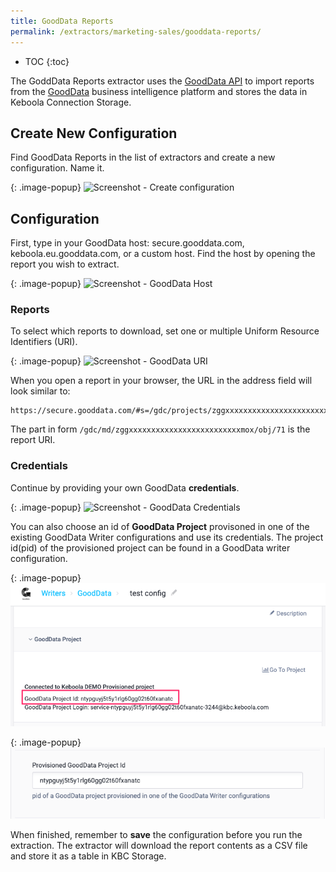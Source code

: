 ```yaml
---
title: GoodData Reports
permalink: /extractors/marketing-sales/gooddata-reports/
---
```


* TOC
{:toc}

The GoddData Reports extractor uses the [GoodData API](https://help.gooddata.com/display/doc/API+Reference#/reference/dashboards-and-reporting/export-a-large-report/export-a-raw-report) to import
reports from the [GoodData](https://www.gooddata.com/) business intelligence platform and stores the data in Keboola Connection Storage.

## Create New Configuration
Find GoodData Reports in the list of extractors and create a new configuration. Name it.

{: .image-popup}
![Screenshot - Create configuration](/extractors/marketing-sales/gooddata-reports/01-new-configuration.png)


## Configuration
First, type in your GoodData host: secure.gooddata.com, keboola.eu.gooddata.com, or a custom host. Find the host
by opening the report you wish to extract.

{: .image-popup}
![Screenshot - GoodData Host](/extractors/marketing-sales/gooddata-reports/02-host.png)

### Reports
To select which reports to download, set one or multiple Uniform Resource Identifiers (URI).

{: .image-popup}
![Screenshot - GoodData URI](/extractors/marketing-sales/gooddata-reports/03-uri.png)

When you open a report in your browser, the URL in the address field will look similar to:

    https://secure.gooddata.com/#s=/gdc/projects/zggxxxxxxxxxxxxxxxxxxxxxxxxxmox|analysisPage|head|/gdc/md/zggxxxxxxxxxxxxxxxxxxxxxxxxxmox/obj/71

The part in form `/gdc/md/zggxxxxxxxxxxxxxxxxxxxxxxxxxmox/obj/71` is the report URI.

### Credentials
Continue by providing your own GoodData **credentials**.

{: .image-popup}
![Screenshot - GoodData Credentials](/extractors/marketing-sales/gooddata-reports/04-credentials.png)

You can also choose an id of **GoodData Project** provisoned in one of the existing GoodData Writer configurations and use its credentials. The project id(pid) of the provisioned project can be found in a GoodData writer configuration.

{: .image-popup}
![Screenshot - GoodData Writer Config with Provisioned Project](/extractors/marketing-sales/gooddata-reports/wrgdconfigwithpid.png)

{: .image-popup}
![Screenshot - Provisioned GoodData Project Id](/extractors/marketing-sales/gooddata-reports/05-writer-pid.png)

When finished, remember to **save** the configuration before you run the extraction. The extractor will download the report contents as a
CSV file and store it as a table in KBC Storage.
